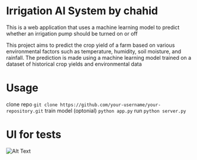 # Irrigation AI System by chahid
This is a web application that uses a machine learning model to predict whether an irrigation pump should be turned on or off 

This project aims to predict the crop yield of a farm based on various environmental factors such as temperature, humidity, soil moisture, and rainfall. The prediction is made using a machine learning model trained on a dataset of historical crop yields and environmental data
# Usage
clone repo
```git clone https://github.com/your-username/your-repository.git```
train model (optonial)
```python app.py```
run 
```python server.py```
# UI for tests
![Alt Text]([https://path-to-image/image-name.jpg](https://i.ibb.co/3r7Xyzm/Screenshot-2023-04-24-222730.png))


